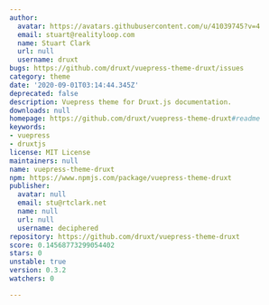 ```yaml
---
author:
  avatar: https://avatars.githubusercontent.com/u/41039745?v=4
  email: stuart@realityloop.com
  name: Stuart Clark
  url: null
  username: druxt
bugs: https://github.com/druxt/vuepress-theme-druxt/issues
category: theme
date: '2020-09-01T03:14:44.345Z'
deprecated: false
description: Vuepress theme for Druxt.js documentation.
downloads: null
homepage: https://github.com/druxt/vuepress-theme-druxt#readme
keywords:
- vuepress
- druxtjs
license: MIT License
maintainers: null
name: vuepress-theme-druxt
npm: https://www.npmjs.com/package/vuepress-theme-druxt
publisher:
  avatar: null
  email: stu@rtclark.net
  name: null
  url: null
  username: deciphered
repository: https://github.com/druxt/vuepress-theme-druxt
score: 0.14568773299054402
stars: 0
unstable: true
version: 0.3.2
watchers: 0

---
```


